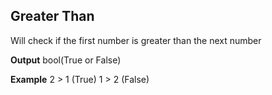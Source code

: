 ## Greater Than

Will check if the first number is greater than the next number
<br>

**Output**
bool(True or False)
<br>

**Example**
2 > 1 (True) 
1 > 2 (False)